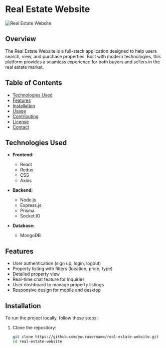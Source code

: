 # Real Estate Website

![Real Estate Website](path/to/your/screenshot.png)  <!-- Add a screenshot of your project -->

## Overview

The Real Estate Website is a full-stack application designed to help users search, view, and purchase properties. Built with modern technologies, this platform provides a seamless experience for both buyers and sellers in the real estate market.

## Table of Contents

- [Technologies Used](#technologies-used)
- [Features](#features)
- [Installation](#installation)
- [Usage](#usage)
- [Contributing](#contributing)
- [License](#license)
- [Contact](#contact)

## Technologies Used

- **Frontend:**
  - React
  - Redux
  - CSS
  - Axios

- **Backend:**
  - Node.js
  - Express.js
  - Prisma
  - Socket.IO

- **Database:**
  - MongoDB

## Features

- User authentication (sign up, login, logout)
- Property listing with filters (location, price, type)
- Detailed property view
- Real-time chat feature for inquiries
- User dashboard to manage property listings
- Responsive design for mobile and desktop

## Installation

To run the project locally, follow these steps:

1. Clone the repository:

   ```bash
   git clone https://github.com/yourusername/real-estate-website.git
   cd real-estate-website
